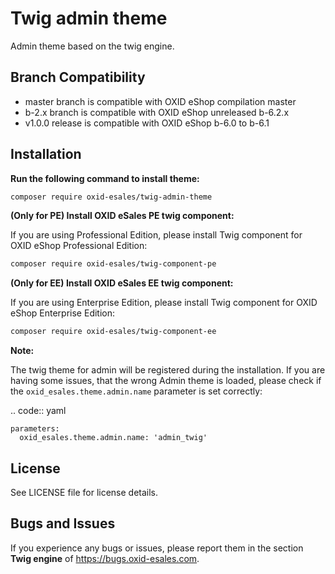 # Twig admin theme

Admin theme based on the twig engine.

## Branch Compatibility

* master branch is compatible with OXID eShop compilation master
* b-2.x branch is compatible with OXID eShop unreleased b-6.2.x
* v1.0.0 release is compatible with OXID eShop b-6.0 to b-6.1

## Installation

**Run the following command to install theme:**

```bash
composer require oxid-esales/twig-admin-theme
```

**(Only for PE) Install OXID eSales PE twig component:**

If you are using Professional Edition, please install Twig component for OXID eShop Professional Edition:

```bash
composer require oxid-esales/twig-component-pe
```

**(Only for EE) Install OXID eSales EE twig component:**

If you are using Enterprise Edition, please install Twig component for OXID eShop Enterprise Edition:

```bash
composer require oxid-esales/twig-component-ee
```

**Note:**

The twig theme for admin will be registered during the installation. If you are having some issues, that the wrong Admin 
theme is loaded, please check if the `oxid_esales.theme.admin.name` parameter is set correctly:

.. code:: yaml

    parameters:
      oxid_esales.theme.admin.name: 'admin_twig'


## License

See LICENSE file for license details.

## Bugs and Issues

If you experience any bugs or issues, please report them in the section **Twig engine** of https://bugs.oxid-esales.com.
